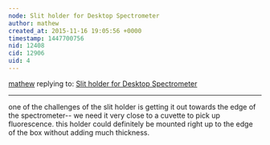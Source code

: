 ```yaml
---
node: Slit holder for Desktop Spectrometer
author: mathew
created_at: 2015-11-16 19:05:56 +0000
timestamp: 1447700756
nid: 12408
cid: 12906
uid: 4
---
```




[mathew](../profile/mathew) replying to: [Slit holder for Desktop Spectrometer](../notes/warren/11-13-2015/slit-holder-for-desktop-spectrometer)

----
one of the challenges of the slit holder is getting it out towards the edge of the spectrometer-- we need it very close to a cuvette to pick up fluorescence.   this holder could definitely be mounted right up to the edge of the box without adding much thickness.